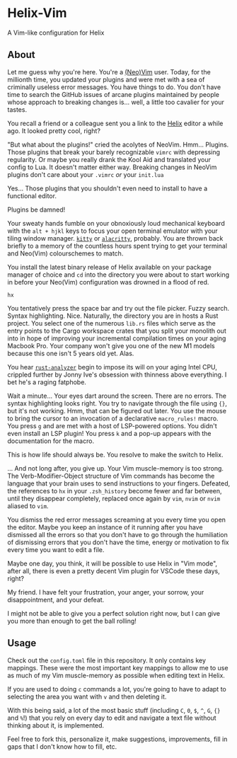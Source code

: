 # Helix-Vim

A Vim-like configuration for Helix

## About

Let me guess why you're here. You're a
[(Neo)](https://github.com/neovim/neovim)[Vim](https://github.com/vim/vim)
user. Today, for the millionth time, you updated your plugins and were met with
a sea of criminally useless error messages. You have things to do. You don't
have time to search the GitHub issues of arcane plugins maintained by people
whose approach to breaking changes is... well, a little too cavalier for your
tastes.

You recall a friend or a colleague sent you a link to the
[Helix](https://github.com/helix-editor/helix) editor a while ago. It looked
pretty cool, right?

"But what about the plugins!" cried the acolytes of NeoVim. Hmm... Plugins.
Those plugins that break your barely recognizable `vimrc` with depressing
regularity. Or maybe you really drank the Kool Aid and translated your config
to Lua. It doesn't matter either way. Breaking changes in NeoVim plugins don't
care about your `.vimrc` _or_ your `init.lua`

Yes... Those plugins that you shouldn't even need to install to have a
functional editor.

Plugins be damned!

Your sweaty hands fumble on your obnoxiously loud mechanical keyboard with the
`alt + hjkl` keys to focus your open terminal emulator with your tiling window
manager. [`kitty`](https://github.com/kovidgoyal/kitty) or
[`alacritty`](https://github.com/alacritty/alacritty), probably. You are thrown
back briefly to a memory of the countless hours spent trying to get your
terminal and Neo(Vim) colourschemes to match.

You install the latest binary release of Helix available on your package
manager of choice and `cd` into the directory you were about to start working
in before your Neo(Vim) configuration was drowned in a flood of red.

`hx`

You tentatively press the space bar and try out the file picker. Fuzzy search.
Syntax highlighting. Nice. Naturally, the directory you are in hosts a Rust
project. You select one of the numerous `lib.rs` files which serve as the entry
points to the Cargo workspace crates that you split your monolith out into in
hope of improving your incremental compilation times on your aging Macbook Pro.
Your company won't give you one of the new M1 models because this one isn't 5
years old yet. Alas.

You hear [`rust-analyzer`](https://github.com/rust-lang/rust-analyzer) begin to
impose its will on your aging Intel CPU, crippled further by Jonny Ive's
obsession with thinness above everything. I bet he's a raging fatphobe.

Wait a minute... Your eyes dart around the screen. There are no errors. The
syntax highlighting looks right. You try to navigate through the file using
`{}`, but it's not working. Hmm, that can be figured out later. You use the
mouse to bring the cursor to an invocation of a declarative `macro_rules!`
macro. You press `g` and are met with a host of LSP-powered options. You didn't
even install an LSP plugin! You press `k` and a pop-up appears with the
documentation for the macro.

This is how life should always be. You resolve to make the switch to Helix.

... And not long after, you give up. Your Vim muscle-memory is too strong. The
Verb-Modifier-Object structure of Vim commands has become the language that
your brain uses to send instructions to your fingers. Defeated, the references
to `hx` in your `.zsh_history` become fewer and far between, until they
disappear completely, replaced once again by `vim`, `nvim` or `nvim` aliased to
`vim`.

You dismiss the red error messages screaming at you every time you open the
editor. Maybe you keep an instance of it running after you have dismissed all
the errors so that you don't have to go through the humiliation of dismissing
errors that you don't have the time, energy or motivation to fix every time you
want to edit a file.

Maybe one day, you think, it will be possible to use Helix in "Vim mode", after
all, there is even a pretty decent Vim plugin for VSCode these days, right?

My friend. I have felt your frustration, your anger, your sorrow, your
disappointment, and your defeat.

I might not be able to give you a perfect solution right now, but I can give
you more than enough to get the ball rolling!

## Usage

Check out the `config.toml` file in this repository. It only
contains key mappings. These were the most important key mappings to allow me
to use as much of my Vim muscle-memory as possible when editing text in Helix.

If you are used to doing `c` commands a lot, you're going to have to adapt
to selecting the area you want with `v` and then deleting it.

With this being said, a lot of the most basic stuff (including `C`, `0`, `$`,
`^`, `G`, `{}` and `%`!) that you rely on every day to edit and navigate a text
file without thinking about it, is implemented.

Feel free to fork this, personalize it, make suggestions, improvements, fill in
gaps that I don't know how to fill, etc.
